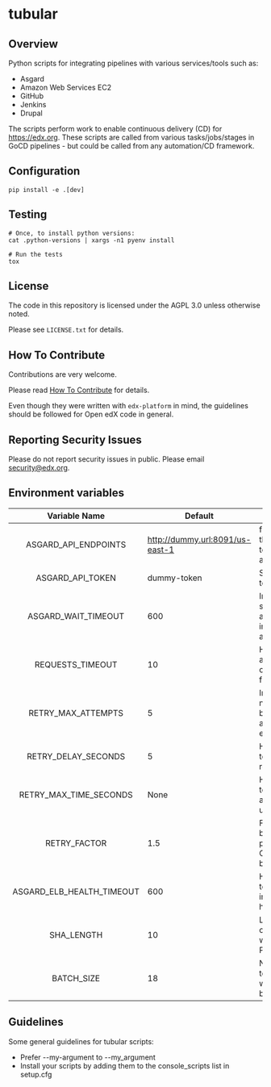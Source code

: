 # tubular

## Overview
Python scripts for integrating pipelines with various services/tools such as:
* Asgard
* Amazon Web Services EC2
* GitHub
* Jenkins
* Drupal

The scripts perform work to enable continuous delivery (CD) for https://edx.org. These scripts are called from various tasks/jobs/stages in GoCD pipelines - but could be called from any automation/CD framework.

## Configuration
```
pip install -e .[dev]
```

## Testing
```
# Once, to install python versions:
cat .python-versions | xargs -n1 pyenv install

# Run the tests
tox
```

## License

The code in this repository is licensed under the AGPL 3.0 unless
otherwise noted.

Please see ``LICENSE.txt`` for details.

## How To Contribute

Contributions are very welcome.

Please read [How To Contribute](https://github.com/edx/edx-platform/blob/master/CONTRIBUTING.rst) for details.

Even though they were written with ```edx-platform``` in mind, the guidelines
should be followed for Open edX code in general.

## Reporting Security Issues

Please do not report security issues in public. Please email security@edx.org.

## Environment variables

|     Variable Name    | Default                         | Description                                                                                   |
|:--------------------:|---------------------------------|-----------------------------------------------------------------------------------------------|
| ASGARD_API_ENDPOINTS | http://dummy.url:8091/us-east-1 | fully qualified URL to the asgard instance to run the scripts against                         |
| ASGARD_API_TOKEN     | dummy-token                     | String - The asgard token                                                                     |
| ASGARD_WAIT_TIMEOUT  | 600                             | Integer - time in seconds to wait for an action such as instances healthy in a load balancer. |
| REQUESTS_TIMEOUT     | 10                              | How long to wait for an http connection/response from Asgard.                                 |
| RETRY_MAX_ATTEMPTS   | 5                               | Integer - Maximum number attempts to be made when asgard returns an error.                    |
| RETRY_DELAY_SECONDS  | 5                               | How long in seconds to wait between retries to asgard                                         |
| RETRY_MAX_TIME_SECONDS | None                          | How long in seconds to keep retrying asgard before giving up.                                 |
| RETRY_FACTOR         | 1.5                             | Factor to multiple the base wait time by per retry attempt.  Only applies to ec2 boto calls   |
| ASGARD_ELB_HEALTH_TIMEOUT | 600                        | How long in seconds to wait for an instanced to become healthy in an ELB.                     |
| SHA_LENGTH           | 10                              | Length of the commit SHA to use when querying for a PR by commit.                             |
| BATCH_SIZE           | 18                              | Number of commits to batch together when querying a PR by commit.                             |

## Guidelines

Some general guidelines for tubular scripts:

* Prefer --my-argument to --my_argument
* Install your scripts by adding them to the console_scripts list in setup.cfg